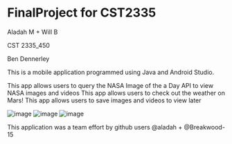 # FinalProject for CST2335

Aladah M + Will B

CST 2335_450

Ben Dennerley


This is a mobile application programmed using Java and Android Studio.

This app allows users to query the NASA Image of the a Day API to view NASA images and videos
This app allows users to check out the weather on Mars!
This app allows users to save images and videos to view later

![image](https://user-images.githubusercontent.com/79121235/163252543-969a3622-2cdf-4313-998b-172a5e647ce2.png)
![image](https://user-images.githubusercontent.com/79121235/163252570-b5a19a65-cc64-4e10-95cd-fffafa6f9824.png)
![image](https://user-images.githubusercontent.com/79121235/163252616-47d04f8e-a333-49f4-83a4-b3ce1dd31ca2.png)


This application was a team effort by github users @aladah + @Breakwood-15 
